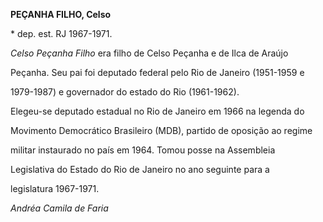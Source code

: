 **PEÇANHA FILHO, Celso**



\* dep. est. RJ 1967-1971.



*Celso Peçanha Filho* era filho de Celso Peçanha e de Ilca de Araújo

Peçanha. Seu pai foi deputado federal pelo Rio de Janeiro (1951-1959 e

1979-1987) e governador do estado do Rio (1961-1962).



Elegeu-se deputado estadual no Rio de Janeiro em 1966 na legenda do

Movimento Democrático Brasileiro (MDB), partido de oposição ao regime

militar instaurado no país em 1964. Tomou posse na Assembleia

Legislativa do Estado do Rio de Janeiro no ano seguinte para a

legislatura 1967-1971.



*Andréa Camila de Faria*



